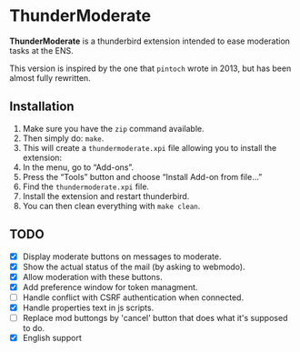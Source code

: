 ThunderModerate
===============

**ThunderModerate** is a thunderbird extension intended to ease moderation
tasks at the ENS.

This version is inspired by the one that `pintoch` wrote in 2013, but has been
almost fully rewritten.


Installation
------------

1. Make sure you have the `zip` command available.
2. Then simply do: `make`.
3. This will create a `thundermoderate.xpi` file allowing you to install
the extension:
  1. In the menu, go to “Add-ons”.
  2. Press the “Tools” button and choose “Install Add-on from file...”
  3. Find the `thundermoderate.xpi` file.
  4. Install the extension and restart thunderbird.
4. You can then clean everything with `make clean`.


TODO
----

- [x] Display moderate buttons on messages to moderate.
- [x] Show the actual status of the mail (by asking to webmodo).
- [x] Allow moderation with these buttons.
- [x] Add preference window for token managment.
- [ ] Handle conflict with CSRF authentication when connected.
- [x] Handle properties text in js scripts.
- [ ] Replace mod buttongs by 'cancel' button that does what it's supposed to do.
- [x] English support
